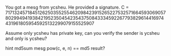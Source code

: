 You got a mesg from ycsheu.
He provided a signature.
C = 7171324571845126250355255462098423915265227532571664593069057802994941938421952350454235437508433345922677938296144169744319618059545925132299079155525907

Assume only ycsheu has private key, can you verify the sender is ycsheu and only is ycsheu?

hint
md5sum mesg
pow(c, e, n) == md5 result?
